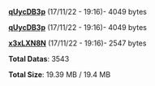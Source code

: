 [**qUycDB3p**](/data/qUycDB3p.txt) (17/11/22 - 19:16)- 4049 bytes

[**qUycDB3p**](/data/qUycDB3p.txt) (17/11/22 - 19:16)- 4049 bytes

[**x3xLXN8N**](/data/x3xLXN8N.txt) (17/11/22 - 19:16)- 2547 bytes

**Total Datas**: 3543

**Total Size**: 19.39 MB / 19.4 MB
